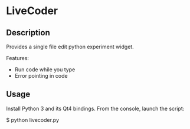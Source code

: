 
LiveCoder
=========

Description
-----------
Provides a single file edit python experiment widget.

Features:
* Run code while you type
* Error pointing in code

Usage
-----

Install Python 3 and its Qt4 bindings.
From the console, launch the script:

  $ python livecoder.py


